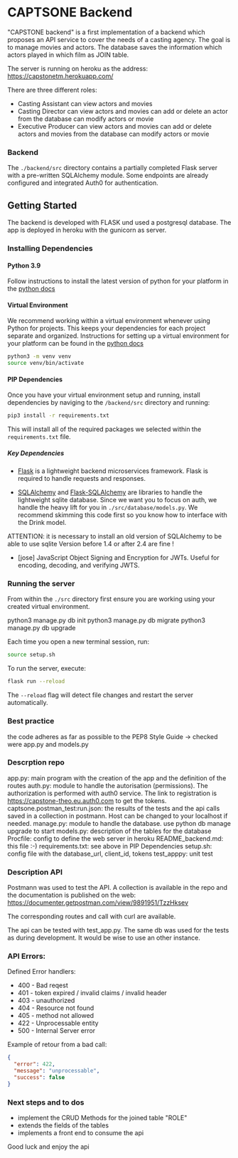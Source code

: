 # CAPTSONE Backend

"CAPSTONE backend" is a first implementation of a backend which proposes an API service to cover the needs of a casting agency. The goal is to manage movies and actors. The database saves the information which actors played in which film as JOIN table.

The server is running on heroku as the address: https://capstonetm.herokuapp.com/

There are three different roles:

- Casting Assistant
  can view actors and movies
- Casting Director
  can view actors and movies
  can add or delete an actor from the database
  can modify actors or movie
- Executive Producer
  can view actors and movies
  can add or delete actors and movies from the database
  can modify actors or movie

### Backend

The `./backend/src` directory contains a partially completed Flask server with a pre-written SQLAlchemy module. Some endpoints are already configured and integrated Auth0 for authentication.

## Getting Started

The backend is developed with FLASK und used a postgresql database. The app is deployed in heroku with the gunicorn as server.

### Installing Dependencies

#### Python 3.9

Follow instructions to install the latest version of python for your platform in the [python docs](https://docs.python.org/3/using/unix.html#getting-and-installing-the-latest-version-of-python)

#### Virtual Environment

We recommend working within a virtual environment whenever using Python for projects. This keeps your dependencies for each project separate and organized. Instructions for setting up a virtual environment for your platform can be found in the [python docs](https://packaging.python.org/guides/installing-using-pip-and-virtual-environments/)

```bash
python3 -m venv venv
source venv/bin/activate
```

#### PIP Dependencies

Once you have your virtual environment setup and running, install dependencies by naviging to the `/backend/src` directory and running:

```bash
pip3 install -r requirements.txt
```

This will install all of the required packages we selected within the `requirements.txt` file.

##### Key Dependencies

- [Flask](http://flask.pocoo.org/) is a lightweight backend microservices framework. Flask is required to handle requests and responses.

- [SQLAlchemy](https://www.sqlalchemy.org/) and [Flask-SQLAlchemy](https://flask-sqlalchemy.palletsprojects.com/en/2.x/) are libraries to handle the lightweight sqlite database. Since we want you to focus on auth, we handle the heavy lift for you in `./src/database/models.py`. We recommend skimming this code first so you know how to interface with the Drink model.

ATTENTION: it is necessary to install an old version of SQLAlchemy to be able to use sqlite
Version before 1.4 or after 2.4 are fine !

- [jose] JavaScript Object Signing and Encryption for JWTs. Useful for encoding, decoding, and verifying JWTS.

### Running the server

From within the `./src` directory first ensure you are working using your created virtual environment.

python3 manage.py db init
python3 manage.py db migrate
python3 manage.py db upgrade

Each time you open a new terminal session, run:

```bash
source setup.sh
```

To run the server, execute:

```bash
flask run --reload
```

The `--reload` flag will detect file changes and restart the server automatically.

### Best practice

the code adheres as far as possible to the PEP8 Style Guide
-> checked were app.py and models.py

### Descrption repo

app.py: main program with the creation of the app and the definition of the routes
auth.py: module to handle the autorisation (permissions). The authorization is performed with auth0 service. The link to registration is https://capstone-theo.eu.auth0.com to get the tokens.
captsone.postman_test:run.json: the results of the tests and the api calls saved in a collection in postmann. Host can be changed to your localhost if needed.
manage.py: module to handle the database. use python db manage upgrade to start
models.py: description of the tables for the database
Procfile: config to define the web server in heroku
README_backend.md: this file :-)
requirements.txt: see above in PIP Dependencies
setup.sh: config file with the database_url, client_id, tokens
test_apppy: unit test

### Description API

Postmann was used to test the API. A collection is available in the repo and the documentation is published on the web: https://documenter.getpostman.com/view/9891951/TzzHksev

The corresponding routes and call with curl are available.

The api can be tested with test_app.py. The same db was used for the tests as during development. It would be wise to use an other instance.

### API Errors:

Defined Error handlers:

- 400 - Bad reqest
- 401 - token expired / invalid claims / invalid header
- 403 - unauthorized
- 404 - Resource not found
- 405 - method not allowed
- 422 - Unprocessable entity
- 500 - Internal Server error

Example of retour from a bad call:

```json
{
  "error": 422,
  "message": "unprocessable",
  "success": false
}
```

### Next steps and to dos

- implement the CRUD Methods for the joined table "ROLE"
- extends the fields of the tables
- implements a front end to consume the api

Good luck and enjoy the api
